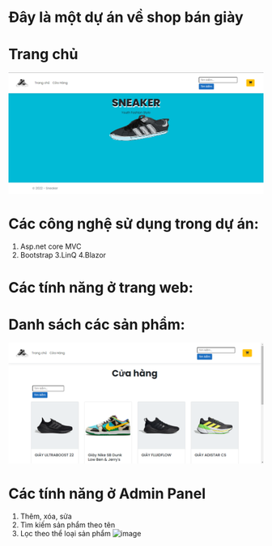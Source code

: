 # Đây là một dự án về shop bán giày
# Trang chủ
![image](image/Trangchu.png)
# Các công nghệ sử dụng trong dự án:
1. Asp.net core MVC
2. Bootstrap
3.LinQ
4.Blazor
# Các tính năng ở trang web:
# Danh sách các sản phẩm:
![image](image/Sanpham.png)
# Các tính năng ở Admin Panel
1. Thêm, xóa, sửa
2. Tìm kiếm sản phẩm theo tên
5. Lọc theo thể loại sản phẩm
![image](img/5.jpg)
